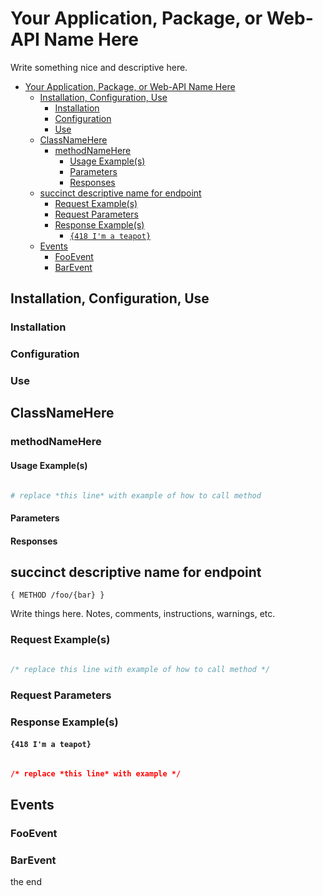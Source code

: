 
Your Application, Package, or Web-API Name Here
===============================================

Write something nice and descriptive here.

<!-- --------------------------------------------------------------------------------------------------------------- -->

- [Your Application, Package, or Web-API Name Here](#your-application--package--or-web-api-name-here)
  * [Installation, Configuration, Use](#installation--configuration--use)
    + [Installation](#installation)
    + [Configuration](#configuration)
    + [Use](#use)
  * [ClassNameHere](#classnamehere)
    + [methodNameHere](#methodnamehere)
      - [Usage Example(s)](#usage-example-s-)
      - [Parameters](#parameters)
      - [Responses](#responses)
  * [succinct descriptive name for endpoint](#succinct-descriptive-name-for-endpoint)
    + [Request Example(s)](#request-example-s-)
    + [Request Parameters](#request-parameters)
    + [Response Example(s)](#response-example-s-)
      - [`{418 I'm a teapot}`](#--418-i-m-a-teapot--)
  * [Events](#events)
    + [FooEvent](#fooevent)
    + [BarEvent](#barevent)

<!-- ecotrust-canada.github.io/markdown-toc -->

<!-- --------------------------------------------------------------------------------------------------------------- -->

Installation, Configuration, Use
--------------------------------

### Installation

<!-- put your details here -->

### Configuration

<!-- put your details here -->

### Use

<!-- put your details here -->


<!-- --------------------------------------------------------------------------------------------------------------- --> 
<!-- -------------------------------- if Package or Application, use this section ---------------------------------- --> 
<!-- ---------------------------------------- if Web-API use section below ----------------------------------------- --> 

ClassNameHere
-------------

### methodNameHere

#### Usage Example(s)

```php

# replace *this line* with example of how to call method

```

#### Parameters

<!-- replace *this line* with markdown table generated using donatstudios.com/CsvToMarkdownTable -->

<!-- donatstudios.com/CsvToMarkdownTable
#, name, required, default, type, description
 ,  ,  ,  ,  , 
 ,  ,  ,  ,  , 
-->

#### Responses

<!-- paste table here -->

<!-- donatstudios.com/CsvToMarkdownTable
outcome, return data type, return data value (example), notes about return data
 ,  ,  , 
 ,  ,  , 
-->

<!-- --------------------------------------------------------------------------------------------------------------- --> 
<!-- ----------------------------------------- if Web-API use this section ----------------------------------------- --> 
<!-- --------------------------------- if Package or Application use section above --------------------------------- --> 

succinct descriptive name for endpoint
--------------------------------------

`{ METHOD /foo/{bar} }`

Write things here. Notes, comments, instructions, warnings, etc.


### Request Example(s)

```js   

/* replace this line with example of how to call method */

```

### Request Parameters

<!-- paste table here -->

<!-- donatstudios.com/CsvToMarkdownTable
path|query|body, key, required, default, description\|notes
 ,  ,  ,  ,
 ,  ,  ,  ,
-->


### Response Example(s)

#### `{418 I'm a teapot}`

```json

/* replace *this line* with example */

```

<!-- --------------------------------------------------------------------------------------------------------------- -->

Events
--------------------------------------------

<!-- table goes here -->
    
<!--
Name, Description, Parameters, Listener exists, Resultant action(s)
 , , , , 
 , , , , 
-->

### FooEvent
    
<!-- Description here --> 

<!-- ultra-important notes|instructions|warnings|etc -->

<!-- If trigger exists, where is it (are they)?--> 
<!-- Trigger exists in:... -->
<!-- No triggers exist -->

<!-- If Listener(s) exist, What are they? What does the code look like (paste code snippets) -->
<!-- Listener exists in: -->
<!-- No listener exists -->

<!-- Examples and code snippets -->
    
<!-- additional notes if needed -->


### BarEvent
    
<!-- Description here --> 

<!-- ultra-important notes|instructions|warnings|etc -->

<!-- If trigger exists, where is it (are they)?--> 
<!-- Trigger exists in:... -->
<!-- No triggers exist -->

<!-- If Listener(s) exist, What are they? What does the code look like (paste code snippets) -->
<!-- Listener exists in: -->
<!-- No listener exists -->

<!-- Examples and code snippets -->
    
<!-- additional notes if needed -->

<!-- --------------------------------------------------------------------------------------------------------------- -->

the end
